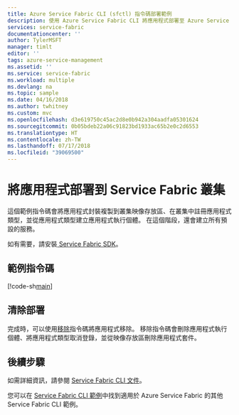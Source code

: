 ```yaml
---
title: Azure Service Fabric CLI (sfctl) 指令碼部署範例
description: 使用 Azure Service Fabric CLI 將應用程式部署至 Azure Service Fabric 叢集
services: service-fabric
documentationcenter: ''
author: TylerMSFT
manager: timlt
editor: ''
tags: azure-service-management
ms.assetid: ''
ms.service: service-fabric
ms.workload: multiple
ms.devlang: na
ms.topic: sample
ms.date: 04/16/2018
ms.author: twhitney
ms.custom: mvc
ms.openlocfilehash: d3e619750c45ac2d8e0b942a304aadfa05301624
ms.sourcegitcommit: 0b05bdeb22a06c91823bd1933ac65b2e0c2d6553
ms.translationtype: HT
ms.contentlocale: zh-TW
ms.lasthandoff: 07/17/2018
ms.locfileid: "39069500"
---
```

# <a name="deploy-an-application-to-a-service-fabric-cluster"></a>將應用程式部署到 Service Fabric 叢集

這個範例指令碼會將應用程式封裝複製到叢集映像存放區、在叢集中註冊應用程式類型，並從應用程式類型建立應用程式執行個體。 在這個階段，還會建立所有預設的服務。

如有需要，請安裝[ Service Fabric SDK](../service-fabric-cli.md)。

## <a name="sample-script"></a>範例指令碼

[!code-sh[main](../../../cli_scripts/service-fabric/deploy-application/deploy-application.sh "Deploy an application to a cluster")]

## <a name="clean-up-deployment"></a>清除部署

完成時，可以使用[移除](cli-remove-application.md)指令碼將應用程式移除。 移除指令碼會刪除應用程式執行個體、將應用程式類型取消登錄，並從映像存放區刪除應用程式套件。

## <a name="next-steps"></a>後續步驟

如需詳細資訊，請參閱 [Service Fabric CLI 文件](../service-fabric-cli.md)。

您可以在 [Service Fabric CLI 範例](../samples-cli.md)中找到適用於 Azure Service Fabric 的其他 Service Fabric CLI 範例。
